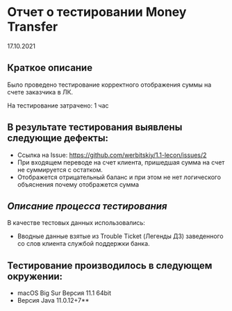 # Отчет о тестировании Money Transfer

17.10.2021 

## Краткое описание

Было проведено тестирование корректного отображения суммы на счете заказчика в ЛК. 

На тестирование затрачено: 1 час

## В результате тестирования выявлены следующие дефекты: 
* Ссылка на Issue: https://github.com/werbitskiy/1.1-lecon/issues/2
* При входящем переводе на счет клиента, пришедшая сумма на счет не суммируется с остатком. 
* Отображется отрицательный баланс и при этом не нет логического объяснения почему отображется сумма

## *Описание процесса тестирования*

В качестве тестовых данных использовались:
* Вводные данные взятые из Trouble Ticket (Легенды ДЗ) заведенного со слов клиента службой поддержки банка.

## Тестирование производилось в следующем окружении: 
* macOS Big Sur Версия 11.1 64bit 
* Версия Java 11.0.12+7**

